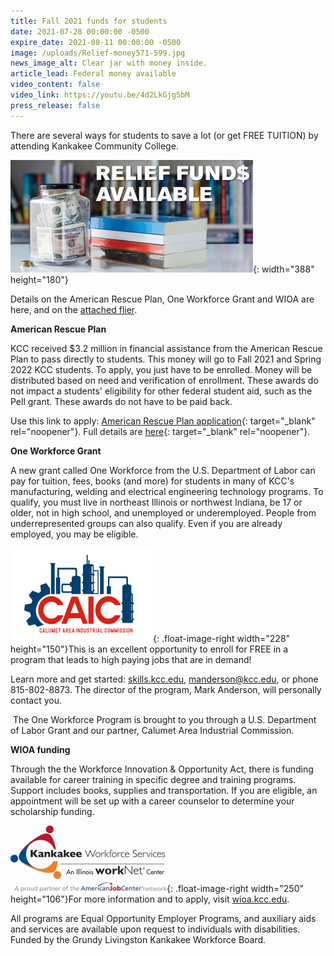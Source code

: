 ```yaml
---
title: Fall 2021 funds for students
date: 2021-07-28 00:00:00 -0500
expire_date: 2021-08-11 00:00:00 -0500
image: /uploads/Relief-money571-599.jpg
news_image_alt: Clear jar with money inside.
article_lead: Federal money available
video_content: false
video_link: https://youtu.be/4d2LkGjg5bM
press_release: false
---
```

There are several ways for students to save a lot (or get FREE TUITION) by attending Kankakee Community College.&nbsp;

![](/uploads/relief-funds-full-graphic-388x180.jpg){: width="388" height="180"}

Details on the American Rescue Plan, One Workforce Grant and WIOA are here, and on the [attached flier](/Funds-Available-flier8-2-21.pdf).

**American Rescue Plan**

KCC received $3.2 million in financial assistance from the American Rescue Plan to pass directly to students. This money will go to Fall 2021 and Spring 2022 KCC students. To apply, you just have to be enrolled. Money will be distributed based on need and verification of enrollment. These awards do not impact a students' eligibility for other federal student aid, such as the Pell grant. These awards do not have to be paid back.

Use this link to apply: [American Rescue Plan application](https://form.jotform.com/212015939187964){: target="_blank" rel="noopener"}. Full details are [here](https://coronavirus.kcc.edu/kcc-resources/#american-rescue-plan-arp-act){: target="_blank" rel="noopener"}.&nbsp;

**One Workforce Grant**

A new grant called One Workforce from the U.S. Department of Labor can pay for tuition, fees, books (and more) for students in many of KCC's manufacturing, welding and electrical engineering technology programs. To qualify, you must live in northeast Illinois or northwest Indiana, be 17 or older, not in high school, and unemployed or underemployed. People from underrepresented groups can also qualify. Even if you are already employed, you may be eligible.

![](/uploads/caic-logo228x150.png){: .float-image-right width="228" height="150"}This is an excellent opportunity to enroll for FREE in a program that leads to high paying jobs that are in demand\!

Learn more and get started: [skills.kcc.edu](http://skills.kcc.edu), [manderson@kcc.edu](mailto:manderson@kcc.edu), or phone 815-802-8873. The director of the program, Mark Anderson, will personally contact you.

&nbsp;The One Workforce Program is brought to you through a U.S. Department of Labor Grant and our partner, Calumet Area Industrial Commission.

**WIOA funding**

Through the the Workforce Innovation & Opportunity Act, there is funding available for career training in specific degree and training programs. Support includes books, supplies and transportation. If you are eligible, an appointment will be set up with a career counselor to determine your scholarship funding.

![](/uploads/kankakee-workforce-services-for-web.jpg){: .float-image-right width="250" height="106"}For more information and to apply, visit [wioa.kcc.edu](http://wioa.kcc.edu).&nbsp;

All programs are Equal Opportunity Employer Programs, and auxiliary aids and services are available upon request to individuals with disabilities. Funded by the Grundy Livingston Kankakee Workforce Board.​

&nbsp;
